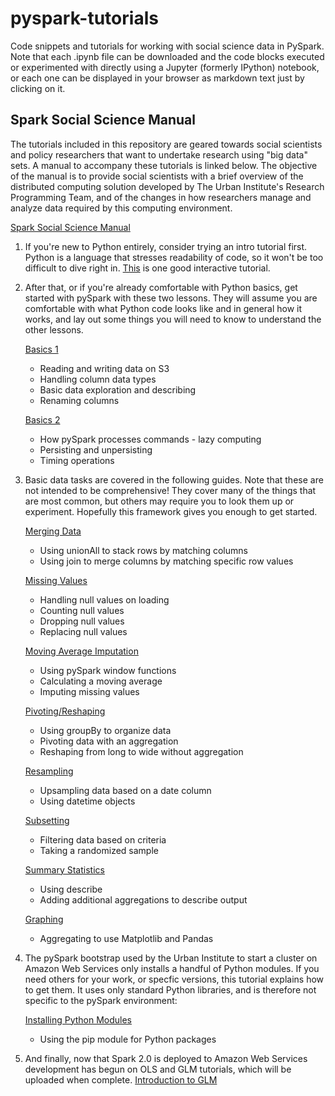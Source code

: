 # pyspark-tutorials
Code snippets and tutorials for working with social science data in PySpark.
Note that each .ipynb file can be downloaded and the code blocks executed or
experimented with directly using a Jupyter (formerly IPython) notebook, or
each one can be displayed in your browser as markdown text just by clicking on
it.

## Spark Social Science Manual

The tutorials included in this repository are geared towards social scientists and policy researchers that want to undertake research using "big data" sets. A manual to accompany these tutorials is linked below. The objective of the manual is to provide social scientists with a brief overview of the distributed computing solution developed by The Urban Institute's Research Programming Team, and of the changes in how researchers manage and analyze data required by this computing environment.

[Spark Social Science Manual](https://urbaninstitute.github.io/spark-social-science-manual/)

1. If you're new to Python entirely, consider trying an intro tutorial first. 
Python is a language that stresses readability of code, so it won't be too
difficult to dive right in.  [This](http://www.learnpython.org/en/Hello%2C_World%21 "Interactive Python Tutorial") is one good interactive tutorial.


2. After that, or if you're already comfortable with Python basics, get started
with pySpark with these two lessons.  They will assume you are comfortable with 
what Python code looks like and in general how it works, and lay out some things 
you will need to know to understand the other lessons.

   [Basics 1](/01_pyspark-basics-1.ipynb)
      * Reading and writing data on S3
      * Handling column data types
      * Basic data exploration and describing
      * Renaming columns
      
   [Basics 2](/02_pyspark-basics-2.ipynb)
      * How pySpark processes commands - lazy computing
      * Persisting and unpersisting
      * Timing operations

3. Basic data tasks are covered in the following guides.  Note that these are not
intended to be comprehensive!  They cover many of the things that are most
common, but others may require you to look them up or experiment.  Hopefully this 
framework gives you enough to get started.

   [Merging Data](/03_merging.ipynb)
      * Using unionAll to stack rows by matching columns
      * Using join to merge columns by matching specific row values
      
   [Missing Values](/04_missing-data.ipynb)
      * Handling null values on loading
      * Counting null values
      * Dropping null values
      * Replacing null values
      
   [Moving Average Imputation](/05_moving-average-imputation.ipynb)
      * Using pySpark window functions
      * Calculating a moving average
      * Imputing missing values
   
   [Pivoting/Reshaping](/06_pivoting.ipynb)
      * Using groupBy to organize data
      * Pivoting data with an aggregation
      * Reshaping from long to wide without aggregation
   
   [Resampling](/07_resampling.ipynb)
      * Upsampling data based on a date column
      * Using datetime objects      
   
   [Subsetting](/08_subsetting.ipynb)
      * Filtering data based on criteria
      * Taking a randomized sample
   
   [Summary Statistics](/09_summary-statistics.ipynb)
      * Using describe
      * Adding additional aggregations to describe output
   
   [Graphing](/10_graphing.ipynb)
      * Aggregating to use Matplotlib and Pandas
   
4. The pySpark bootstrap used by the Urban Institute to start a cluster on Amazon
Web Services only installs a handful of Python modules.  If you need others for your
work, or specfic versions, this tutorial explains how to get them.  It uses only 
standard Python libraries, and is therefore not specific to the pySpark environment:

   [Installing Python Modules](/11_installing-python-modules.ipynb)
      * Using the pip module for Python packages

5. And finally, now that Spark 2.0 is deployed to Amazon Web Services development has
begun on OLS and GLM tutorials, which will be uploaded when complete.
   [Introduction to GLM](/12_GLM.ipynb)
